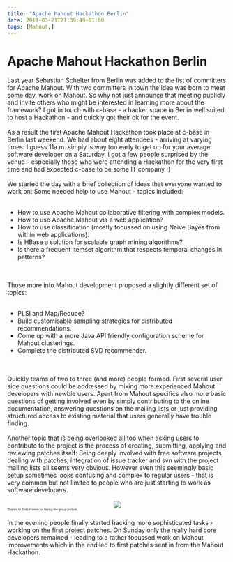 ```yaml
---
title: "Apache Mahout Hackathon Berlin"
date: 2011-03-21T21:39:49+01:00
tags: [Mahout,]
---
```


# Apache Mahout Hackathon Berlin


Last year Sebastian Schelter from Berlin was added to the list of committers for Apache Mahout. With two committers in 
town the idea was born to meet some day, work on Mahout. So why not just announce that meeting publicly and invite 
others who might be interested in learning more about the framework? I got in touch with c-base - a hacker space in 
Berlin well suited to host a Hackathon - and quickly got their ok for the event.<br><br>As a result the first Apache 
Mahout Hackathon took place at c-base in Berlin last weekend. We had about eight attendees - arriving at varying times: 
I guess 11a.m. simply is way too early to get up for your average software developer on a Saturday. I got a few people 
surprised by the venue - especially those who were attending a Hackathon for the very first time and had expected 
c-base to be some IT company ;)<br><br>We started the day with a brief collection of ideas that everyone wanted to work 
on: Some needed help to use Mahout - topics included:<br><ul><br><li>How to use Apache Mahout collaborative filtering 
with complex models.<br><li>How to use Apache Mahout via a web application?<br><li>How to use classification (mostly 
focussed on using Naive Bayes from within web applications).<br><li>Is HBase a solution for scalable graph mining 
algorithms?<br><li>Is there a frequent itemset algorithm that respects temporal changes in 
patterns?<br></ul><br><br>Those more into Mahout development proposed a slightly different set of 
topics:<br><ul><br><li>PLSI and Map/Reduce?<br><li>Build customisable sampling strategies for distributed 
recommendations.<br><li>Come up with a more Java API friendly configuration scheme for Mahout 
clusterings.<br><li>Complete the distributed SVD recommender.<br></ul><br><br>Quickly teams of two to three (and more) 
people formed. First several user side questions could be addressed by mixing more experienced Mahout developers with 
newbie users. Apart from Mahout specifics also more basic questions of getting involved even by simply contributing to 
the online documentation, answering questions on the mailing lists or just providing structured access to existing 
material that users generally have trouble finding. <br><br>Another topic that is being overlooked all too when asking 
users to contribute to the project is the process of creating, submitting, applying and reviewing patches itself: Being 
deeply involved with free software projects dealing with patches, integration of issue tracker and svn with the project 
mailing lists all seems very obvious. However even this seemingly basic setup sometimes looks confusing and complex to 
regular users - that is very common but not limited to people who are just starting to work as software 
developers.<br><br><center><img src="http://www.isabel-drost.de/Bilder/wordpress/hackathon_small_group.jpg"/></center> 
<span style="font-size: 5pt">Thanks to Thilo Fromm for taking the group picture.</span><br><br>In the evening people 
finally started hacking more sophisticated tasks - working on the first project patches. On Sunday only the really hard 
core developers remained - leading to a rather focussed work on Mahout improvements which in the end led to first 
patches sent in from the Mahout Hackathon.
